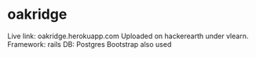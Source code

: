 # oakridge
Live link: oakridge.herokuapp.com
Uploaded on hackerearth under vlearn.
Framework: rails
DB: Postgres
Bootstrap also used

